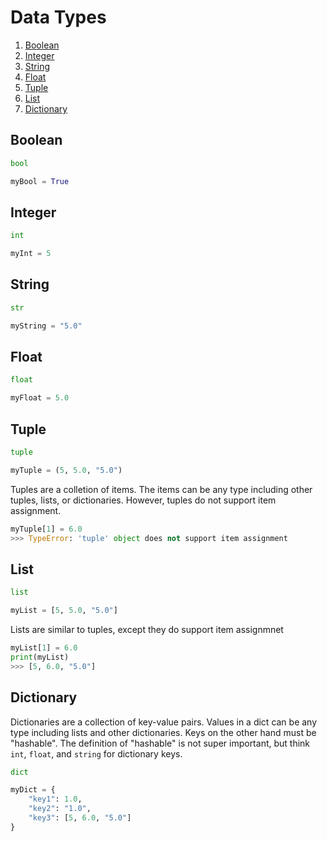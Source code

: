 # Data Types

1. [Boolean](#boolean)
2. [Integer](#integer)
3. [String](#string)
4. [Float](#float)
5. [Tuple](#tuple)
6. [List](#list)
7. [Dictionary](#dictionary)

## Boolean

```python
bool

myBool = True
```

## Integer

```python
int

myInt = 5
```

## String

```python
str

myString = "5.0"
```

## Float

```python
float

myFloat = 5.0
```

## Tuple

```python
tuple

myTuple = (5, 5.0, "5.0")
```

Tuples are a colletion of items. The items can be any type including other tuples, lists, or dictionaries. However, tuples do not support item assignment.

```python
myTuple[1] = 6.0
>>> TypeError: 'tuple' object does not support item assignment
```

## List

```python
list

myList = [5, 5.0, "5.0"]
```

Lists are similar to tuples, except they do support item assignmnet

```python
myList[1] = 6.0
print(myList)
>>> [5, 6.0, "5.0"]
```

## Dictionary

Dictionaries are a collection of key-value pairs. Values in a dict can be any type including lists and other dictionaries. Keys on the other hand must be "hashable". The definition of "hashable" is not super important, but think `int`, `float`, and `string` for dictionary keys.

```python
dict

myDict = {
    "key1": 1.0,
    "key2": "1.0",
    "key3": [5, 6.0, "5.0"]
}
```
